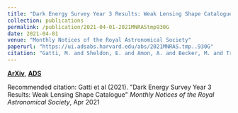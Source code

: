 ```yaml
---
title: "Dark Energy Survey Year 3 Results: Weak Lensing Shape Catalogue"
collection: publications
permalink: /publication/2021-04-01-2021MNRAStmp930G
date: 2021-04-01
venue: "Monthly Notices of the Royal Astronomical Society"
paperurl: "https://ui.adsabs.harvard.edu/abs/2021MNRAS.tmp..930G"
citation: "Gatti, M. and Sheldon, E. and Amon, A. and Becker, M. and Troxel, M. and Choi, A. and Doux, C. and MacCrann, N. and Navarro-Alsina, A. and Harrison, I. and Gruen, D. and Bernstein, G. and Jarvis, M. and Secco, L.~F. and Fert'e, A. and Shin, T. and McCullough, J. and Rollins, R.~P. and Chen, R. and Chang, C. and Pandey, S. and Tutusaus, I. and Prat, J. and Elvin-Poole, J. and Sanchez, C. and Plazas, A.~A. and Roodman, A. and Zuntz, J. and Abbott, T.~M.~C. and Aguena, M. and Allam, S. and Annis, J. and Avila, S. and Bacon, D. and Bertin, E. and Bhargava, S. and Brooks, D. and Burke, D.~L. and Carnero Rosell, A. and Carrasco Kind, M. and Carretero, J. and Castander, F.~J. and Conselice, C. and Costanzi, M. and Crocce, M. and da Costa, L.~N. and Davis, T.~M. and De Vicente, J. and Desai, S. and Diehl, H.~T. and Dietrich, J.~P. and Doel, P. and Drlica-Wagner, A. and Eckert, K. and Everett, S. and Ferrero, I. and Frieman, J. and Garc'ia-Bellido, J. and Gerdes, D.~W. and Giannantonio, T. and Gruendl, R.~A. and Gschwend, J. and Gutierrez, G. and Hartley, W.~G. and Hinton, S.~R. and Hollowood, D.~L. and Honscheid, K. and Hoyle, B. and Huff, E.~M. and Huterer, D. and Jain, B. and James, D.~J. and Jeltema, T. and Krause, E. and Kron, R. and Kuropatkin, N. and Lima, M. and Maia, M.~A.~G. and Marshall, J.~L. and Miquel, R. and Morgan, R. and Myles, J. and Palmese, A. and Paz-Chinch'on, F. and Rykoff, E.~S. and Samuroff, S. and Sanchez, E. and Scarpine, V. and Schubnell, M. and Serrano, S. and Sevilla-Noarbe, I. and Smith, M. and Soares-Santos, M. and Suchyta, E. and Swanson, M.~E.~C. and Tarle, G. and Thomas, D. and To, C. and Tucker, D.~L. and Varga, T.~N. and Wechsler, R.~H. and Weller, J. and Wester, W. and Wilkinson, R.~D.. &quot;Dark Energy Survey Year 3 Results: Weak Lensing Shape Catalogue.&quot; <i>Monthly Notices of the Royal Astronomical Society</i>, Apr 2021"
---
```


[**ArXiv**](https://arxiv.org/abs/2011.03408), [**ADS**](https://ui.adsabs.harvard.edu/abs/2021MNRAS.tmp..930G)

Recommended citation: Gatti et al (2021). "Dark Energy Survey Year 3 Results: Weak Lensing Shape Catalogue" <i>Monthly Notices of the Royal Astronomical Society</i>, Apr 2021
